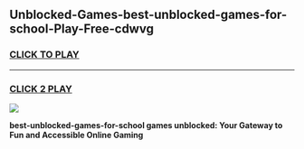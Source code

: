 
## Unblocked-Games-best-unblocked-games-for-school-Play-Free-cdwvg
<h3>
<a href="https://premium76.site?title=best-unblocked-games-for-school&ref=23A">CLICK TO PLAY</a></h3>
<hr>

<h3>
<a href="https://premium76.site?title=best-unblocked-games-for-school&ref=23A">CLICK 2 PLAY</a>
  
</h3>

<a href="https://premium76.site?title=best-unblocked-games-for-school&ref=23A"><img src="https://clearcache.store/games.png"></a>


**best-unblocked-games-for-school games unblocked: Your Gateway to Fun and Accessible Online Gaming**
